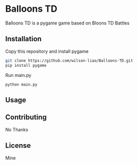 # Balloons TD

Balloons TD is a pygame game based on Bloons TD Battles

## Installation

Copy this repository and install pygame

```bash
git clone https://github.com/wilson-liao/Balloons-TD.git
pip install pygame
```

Run main.py

```
python main.py
```


## Usage

## Contributing
No Thanks

## License
Mine
